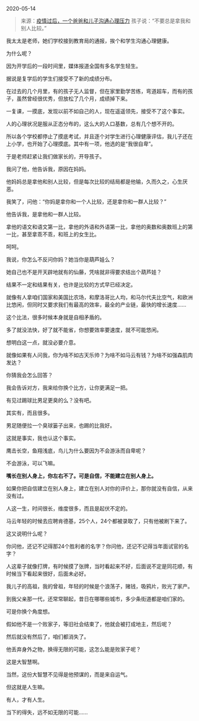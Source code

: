 2020-05-14

> 来源：[疫情过后，一个爸爸和儿子沟通心理压力](http://mp.weixin.qq.com/s?__biz=MzU3NDc5Nzc0NQ==&mid=2247488095&idx=1&sn=a7039f695580b6fd14cbbc363837cf62&chksm=fd2db081ca5a3997fe6c183490c027d6248995ae50a7d2b7269b57eea911b7133822ee905ec2&scene=27#wechat_redirect)
> 孩子说：“不要总是拿我和别人比较。”

我太太是老师，她们学校接到教育局的通报，挨个和学生沟通心理健康。  

  

为什么呢？

  

因为开学后的一段时间里，媒体报道全国有多名学生轻生。

  

据说是复学后的学生们接受不了新的成绩分布。  

  

在过去的几个月里，有的孩子无人监督，但在家里勤学苦练，弯道超车，而有的孩子，虽然曾经很优秀，但放松了几个月，成绩掉下来。  

  

一复课，一摸底，发现以前不如自己的人，现在遥遥领先，接受不了这个事实。

  

人的心理状况是服从正态分布的，这么大的人口基数，总有几个想不开的。  

  

所以各个学校都停止了摸底考试，并且逐个对学生进行心理健康评估，我儿子还在上小学，也开始了心理摸底。其中有一项，他选的是“我很自卑”。  

  

于是老师赶紧让我们做家长的，开导孩子。

  

我问了他，他告诉我，原因在妈妈。  

  

他妈妈总是拿他和别人比较，但是每次比较的结局都是他输，久而久之，心生厌恶。

  

我笑了，问他：“你妈是拿你和一个人比较，还是拿你和一群人比较？”  

  

他告诉我，是拿他和一群人比较。

  

拿他的语文和语文第一比，拿他的外语和外语第一比，拿他的奥数和奥数班上的第一比，甚至拿乖不乖，和班上的女生比。

  

呵呵。

  

我说，你怎么不反问你妈？她当你是葫芦娃么？

  

她自己也不是开天辟地就有的仙藤，凭啥就非得要求结出个葫芦娃？

  

结果不一定和结果有关，也许是比较的方式早已经决定。  

  

就像有人拿咱们国家和美国比农场，和摩洛哥比人均，和马尔代夫比空气，和欧洲比悠闲，但同时又要求我们有最高的效率，最全的产业链，最快的增长速度......

  

这个比法，很多时候本身就是自相矛盾的。  

  

多了就没法快，好了就不能省，你想要效率要速度，就不可能悠闲。

  

想明白这一点，就没必要介意。  

  

就像如果有人问我，你为啥不如古天乐帅？为啥不如马云有钱？为啥不如强森肌肉发达？

  

你猜我会怎么回答？

  

我会告诉对方，我来给你换个比方，让你更满足一把。  

  

有见过踢球比男足更臭的么？没有吧。  

  

其实有，而且很多。

  

男足随便拉一个臭球篓子出来，也踢的比我好。

  

这就是事实，我也认这个事实。

  

鹰击长空，鱼翔浅底，鸟儿为什么要因为不会游泳而自卑呢？

  

不会游泳，可以飞嘛。

  

 **嘴长在别人身上，你左右不了。可是自信，不能建立在别人身上。**

  

如果你把自信建立在别人身上，建立在别人对你的评价上，那你就没有自信，从来没有过。  

  

人这一生，时间很长，维度很多，而且是起伏不定的。  

  

马云年轻的时候去应聘肯德基，25个人，24个都被录取了，只有他被刷下来了。  

  

这又说明什么呢？

  

你问他，还记不记得那24个胜利者的名字？你问他，还记不记得当年面试官的名字？

  

人这辈子就像打牌，有时候摸了张牌，当时看起来不好，后面说不定是同花顺，有时候当下看起来很好，后面未必好。  

  

我儿子的高祖，我的曾祖，年轻的时候是个浪荡子，赌钱，吸鸦片，败光了家产。  

  

到我父亲那一代，还常常聊起，昔日在哪哪些城市，多少条街道都是咱们家的。  

  

可是你换个角度想。  

  

假如他不是一个败家子，等旧社会结束了，他就会被打成地主，然后呢？

  

然后就没有然后了，咱们都消失了。

  

他丢弃身外之物，换得无限的可能，这怎么能是败家子呢？

  

这是大智慧啊。

  

当然，这份大智慧不见得是他预谋的，而是来自运气。  

  

但这就是人生嘛。

  

有人，才有人生。  

  

当下的得失，远不如无限的可能......

